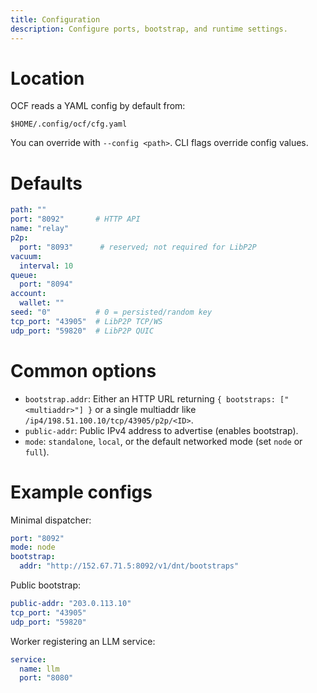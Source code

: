 ```yaml
---
title: Configuration
description: Configure ports, bootstrap, and runtime settings.
---
```


# Location

OCF reads a YAML config by default from:

```
$HOME/.config/ocf/cfg.yaml
```

You can override with `--config <path>`. CLI flags override config values.

# Defaults

```yaml
path: ""
port: "8092"       # HTTP API
name: "relay"
p2p:
  port: "8093"      # reserved; not required for LibP2P
vacuum:
  interval: 10
queue:
  port: "8094"
account:
  wallet: ""
seed: "0"          # 0 = persisted/random key
tcp_port: "43905"  # LibP2P TCP/WS
udp_port: "59820"  # LibP2P QUIC
```

# Common options

- `bootstrap.addr`: Either an HTTP URL returning `{ bootstraps: ["<multiaddr>"] }` or a single multiaddr like `/ip4/198.51.100.10/tcp/43905/p2p/<ID>`.
- `public-addr`: Public IPv4 address to advertise (enables bootstrap).
- `mode`: `standalone`, `local`, or the default networked mode (set `node` or `full`).

# Example configs

Minimal dispatcher:

```yaml
port: "8092"
mode: node
bootstrap:
  addr: "http://152.67.71.5:8092/v1/dnt/bootstraps"
```

Public bootstrap:

```yaml
public-addr: "203.0.113.10"
tcp_port: "43905"
udp_port: "59820"
```

Worker registering an LLM service:

```yaml
service:
  name: llm
  port: "8080"
```



